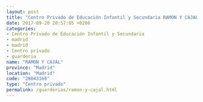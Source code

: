 ```yaml
---
layout: post
title: "Centro Privado de Educación Infantil y Secundaria RAMON Y CAJAL"
date: 2017-09-20 20:57:05 +0200
categories:
- Centro Privado de Educación Infantil y Secundaria
- madrid
- madrid
- Centro privado
- guarderia
name: "RAMON Y CAJAL"
province: "Madrid"
location: "Madrid"
code: "28043168"
type: "Centro privado"
permalink: /guarderias/ramon-y-cajal.html
---
```

